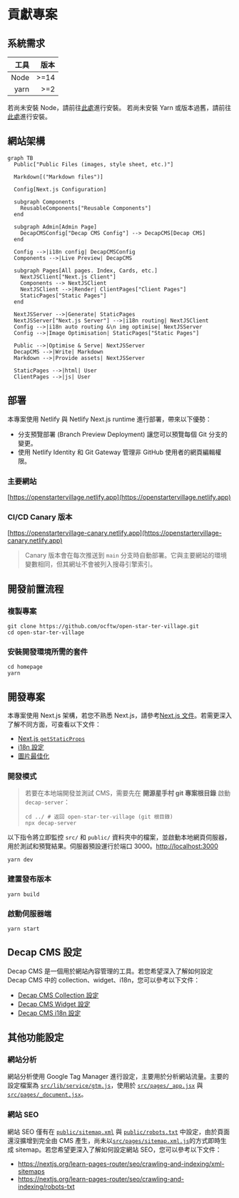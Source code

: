 # 貢獻專案

## 系統需求

| 工具 | 版本 |
| ---: | ---: |
| Node | >=14 |
| yarn | >=2 |

若尚未安裝 Node，請前往[此處](https://nodejs.org/en/)進行安裝。
若尚未安裝 Yarn 或版本過舊，請前往[此處](https://yarnpkg.com/getting-started/install)進行安裝。

## 網站架構

```mermaid
graph TB
  Public["Public Files (images, style sheet, etc.)"]

  Markdown[("Markdown files")]

  Config[Next.js Configuration]

  subgraph Components
    ReusableComponents["Reusable Components"]
  end

  subgraph Admin[Admin Page]
    DecapCMSConfig["Decap CMS Config"] --> DecapCMS[Decap CMS]
  end

  Config -->|i18n config| DecapCMSConfig
  Components -->|Live Preview| DecapCMS

  subgraph Pages[All pages. Index, Cards, etc.]
    NextJSClient["Next.js Client"]
    Components --> NextJSClient
    NextJSClient -->|Render| ClientPages["Client Pages"]
    StaticPages["Static Pages"]
  end

  NextJSServer -->|Generate| StaticPages
  NextJSServer["Next.js Server"] -->|i18n routing| NextJSClient
  Config -->|i18n auto routing &\n img optimise| NextJSServer
  Config -->|Image Optimisation| StaticPages["Static Pages"]

  Public -->|Optimise & Serve| NextJSServer
  DecapCMS -->|Write| Markdown
  Markdown -->|Provide assets| NextJSServer

  StaticPages -->|html| User
  ClientPages -->|js| User
```

## 部署

本專案使用 Netlify 與 Netlify Next.js runtime 進行部署，帶來以下優勢：

- 分支預覽部署 (Branch Preview Deployment) 讓您可以預覽每個 Git 分支的變更。
- 使用 Netlify Identity 和 Git Gateway 管理非 GitHub 使用者的網頁編輯權限。

### 主要網站

[https://openstartervillage.netlify.app](https://openstartervillage.netlify.app)

### CI/CD Canary 版本

[https://openstartervillage-canary.netlify.app](https://openstartervillage-canary.netlify.app)

> Canary 版本會在每次推送到 `main` 分支時自動部署。它與主要網站的環境變數相同，但其網址不會被列入搜尋引擎索引。

## 開發前置流程

### 複製專案

```shell
git clone https://github.com/ocftw/open-star-ter-village.git
cd open-star-ter-village
```

### 安裝開發環境所需的套件

```shell
cd homepage
yarn
```

## 開發專案

本專案使用 Next.js 架構，若您不熟悉 Next.js，請參考[Next.js 文件](https://nextjs.org/docs/getting-started)。若需更深入了解不同方面，可查看以下文件：

- [Next.js `getStaticProps`](https://nextjs.org/docs/basic-features/data-fetching#getstaticprops-documentation)
- [i18n 設定](https://nextjs.org/docs/advanced-features/i18n-routing)
- [圖片最佳化](https://nextjs.org/docs/basic-features/image-optimization)

### 開發模式

> 若要在本地端開發並測試 CMS，需要先在 **開源星手村 git 專案根目錄** 啟動 `decap-server`：
>
> ```shell
> cd ../ # 返回 open-star-ter-village (git 根目錄)
> npx decap-server
> ```

以下指令將立即監控 `src/` 和 `public/` 資料夾中的檔案，並啟動本地網頁伺服器，用於測試和預覽結果。伺服器預設運行於端口 3000。<http://localhost:3000>

```shell
yarn dev
```

### 建置發布版本

```shell
yarn build
```

### 啟動伺服器端

```shell
yarn start
```

## Decap CMS 設定

Decap CMS 是一個用於網站內容管理的工具。若您希望深入了解如何設定 Decap CMS 中的 collection、widget、i18n，您可以參考以下文件：

- [Decap CMS Collection 設定](https://decapcms.org/docs/collection-types/)
- [Decap CMS Widget 設定](https://decapcms.org/docs/widgets/)
- [Decap CMS i18n 設定](https://decapcms.org/docs/beta-features/#i18n-support)

## 其他功能設定

### 網站分析

網站分析使用 Google Tag Manager 進行設定，主要用於分析網站流量。主要的設定檔案為 [`src/lib/service/gtm.js`](./src/lib/service/gtm.js)，使用於 [`src/pages/_app.jsx`](./src/pages/_app.jsx) 與 [`src/pages/_document.jsx`](./src/pages/_document.jsx)。

### 網站 SEO

網站 SEO 僅有在 [`public/sitemap.xml`](./public/sitemap.xml) 與 [`public/robots.txt`](./public/robots.txt) 中設定，由於頁面還沒擴增到完全由 CMS 產生，尚未以[`src/pages/sitemap.xml.js`](./src/pages/sitemap.xml.js)的方式即時生成 sitemap。若您希望更深入了解如何設定網站 SEO，您可以參考以下文件：

- <https://nextjs.org/learn-pages-router/seo/crawling-and-indexing/xml-sitemaps>
- <https://nextjs.org/learn-pages-router/seo/crawling-and-indexing/robots-txt>
